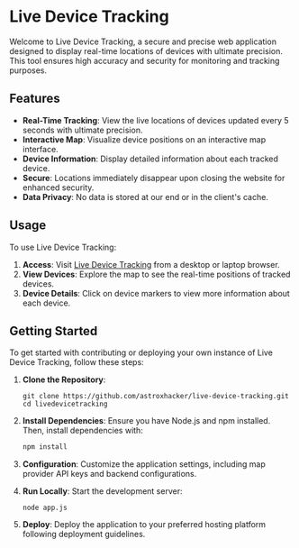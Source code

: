 # Live Device Tracking

Welcome to Live Device Tracking, a secure and precise web application designed to display real-time locations of devices with ultimate precision. This tool ensures high accuracy and security for monitoring and tracking purposes.

## Features

- **Real-Time Tracking**: View the live locations of devices updated every 5 seconds with ultimate precision.
- **Interactive Map**: Visualize device positions on an interactive map interface.
- **Device Information**: Display detailed information about each tracked device.
- **Secure**: Locations immediately disappear upon closing the website for enhanced security.
- **Data Privacy**: No data is stored at our end or in the client's cache.

## Usage

To use Live Device Tracking:

1. **Access**: Visit [Live Device Tracking](http://live-device-tracking.onrender.com/) from a desktop or laptop browser.
2. **View Devices**: Explore the map to see the real-time positions of tracked devices.
3. **Device Details**: Click on device markers to view more information about each device.

## Getting Started

To get started with contributing or deploying your own instance of Live Device Tracking, follow these steps:

1. **Clone the Repository**:
   ```
   git clone https://github.com/astroxhacker/live-device-tracking.git
   cd livedevicetracking
   ```
2. **Install Dependencies**:
   Ensure you have Node.js and npm installed. Then, install dependencies with:
   ```javascript
   npm install
   ```
3. **Configuration**:
   Customize the application settings, including map provider API keys and backend configurations.

4. **Run Locally**:
   Start the development server:
    ```
    node app.js
    ```

5. **Deploy**:
   Deploy the application to your preferred hosting platform following deployment guidelines.
